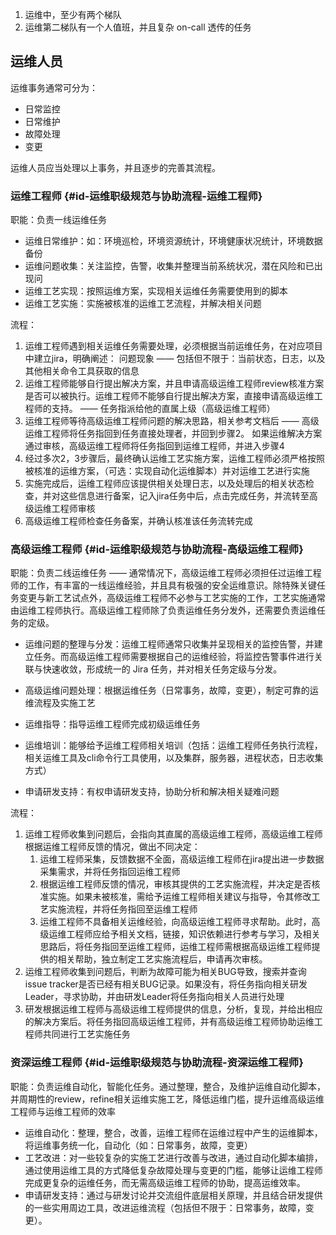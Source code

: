 1. 运维中，至少有两个梯队
2. 运维第二梯队有一个人值班，并且复杂 on-call 透传的任务

## 

## 运维人员

运维事务通常可分为：

* 日常监控
* 日常维护
* 故障处理
* 变更

运维人员应当处理以上事务，并且逐步的完善其流程。

### 运维工程师 {#id-运维职级规范与协助流程-运维工程师}

职能：负责一线运维任务

* 运维日常维护：如：环境巡检，环境资源统计，环境健康状况统计，环境数据备份
* 运维问题收集：关注监控，告警，收集并整理当前系统状况，潜在风险和已出现问
* 运维工艺实现：按照运维方案，实现相关运维任务需要使用到的脚本
* 运维工艺实施：实施被核准的运维工艺流程，并解决相关问题

流程：

1. 运维工程师遇到相关运维任务需要处理，必须根据当前运维任务，在对应项目中建立jira，明确阐述： 问题现象 —— 包括但不限于：当前状态，日志，以及其他相关命令工具获取的信息
2. 运维工程师能够自行提出解决方案，并且申请高级运维工程师review核准方案是否可以被执行。运维工程师不能够自行提出解决方案，直接申请高级运维工程师的支持。 ——  任务指派给他的直属上级（高级运维工程师）
3. 运维工程师等待高级运维工程师问题的解决思路，相关参考文档后 —— 高级运维工程师将任务指回到任务直接处理者，并回到步骤2。 如果运维解决方案通过审核，高级运维工程师将任务指回到运维工程师，并进入步骤4
4. 经过多次2，3步骤后，最终确认运维工艺实施方案，运维工程师必须严格按照被核准的运维方案，（可选：实现自动化运维脚本）并对运维工艺进行实施
5. 实施完成后，运维工程师应该提供相关处理日志，以及处理后的相关状态检查，并对这些信息进行备案，记入jira任务中后，点击完成任务，并流转至高级运维工程师审核
6. 高级运维工程师检查任务备案，并确认核准该任务流转完成

### 高级运维工程师 {#id-运维职级规范与协助流程-高级运维工程师}

职能：负责二线运维任务 —— 通常情况下，高级运维工程师必须担任过运维工程师的工作，有丰富的一线运维经验，并且具有极强的安全运维意识。除特殊关键任务变更与新工艺试点外，高级运维工程师不必参与工艺实施的工作，工艺实施通常由运维工程师执行。高级运维工程师除了负责运维任务分发外，还需要负责运维任务的定级。

* 运维问题的整理与分发：运维工程师通常只收集并呈现相关的监控告警，并建立任务。而高级运维工程师需要根据自己的运维经验，将监控告警事件进行关联与快速收敛，形成统一的 Jira 任务，并对相关任务定级与分发。
* 高级运维问题处理：根据运维任务（日常事务，故障，变更），制定可靠的运维流程及实施工艺
* 运维指导：指导运维工程师完成初级运维任务
* 运维培训：能够给予运维工程师相关培训（包括：运维工程师任务执行流程，相关运维工具及cli命令行工具使用，以及集群，服务器，进程状态，日志收集方式）

* 申请研发支持：有权申请研发支持，协助分析和解决相关疑难问题

流程：

1. 运维工程师收集到问题后，会指向其直属的高级运维工程师，高级运维工程师根据运维工程师反馈的情况，做出不同决定：
   1. 运维工程师采集，反馈数据不全面，高级运维工程师在jira提出进一步数据采集需求，并将任务指回运维工程师
   2. 根据运维工程师反馈的情况，审核其提供的工艺实施流程，并决定是否核准实施。如果未被核准，需给予运维工程师相关建议与指导，令其修改工艺实施流程，并将任务指回至运维工程师
   3. 运维工程师不具备相关运维经验，向高级运维工程师寻求帮助。此时，高级运维工程师应给予相关文档，链接，知识依赖进行参考与学习，及相关思路后，将任务指回至运维工程师，运维工程师需根据高级运维工程师提供的相关帮助，独立制定工艺实施流程后，申请再次审核。
2. 运维工程师收集到问题后，判断为故障可能为相关BUG导致，搜索并查询issue tracker是否已经有相关BUG记录。如果没有，将任务指向相关研发Leader，寻求协助，并由研发Leader将任务指向相关人员进行处理
3. 研发根据运维工程师与高级运维工程师提供的信息，分析，复现，并给出相应的解决方案后。将任务指回高级运维工程师，并有高级运维工程师协助运维工程师共同进行工艺实施任务

### 资深运维工程师 {#id-运维职级规范与协助流程-资深运维工程师}

职能：负责运维自动化，智能化任务。通过整理，整合，及维护运维自动化脚本，并周期性的review，refine相关运维实施工艺，降低运维门槛，提升运维高级运维工程师与运维工程师的效率

* 运维自动化：整理，整合，改善，运维工程师在运维过程中产生的运维脚本，将运维事务统一化，自动化（如：日常事务，故障，变更）
* 工艺改进：对一些较复杂的实施工艺进行改善与改进，通过自动化脚本编排，通过使用运维工具的方式降低复杂故障处理与变更的门槛，能够让运维工程师完成更复杂的运维任务，而无需高级运维工程师的协助，提高运维效率。
* 申请研发支持：通过与研发讨论并交流组件底层相关原理，并且结合研发提供的一些实用周边工具，改进运维流程（包括但不限于：日常事务，故障，变更）。







